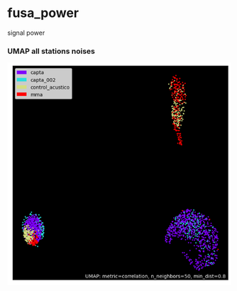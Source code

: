 # fusa_power
signal power

### UMAP all stations noises
![alt text](https://github.com/vpobleteacustica/fusa_power/blob/master/images/allNoise_UMAP.png?raw=true)

